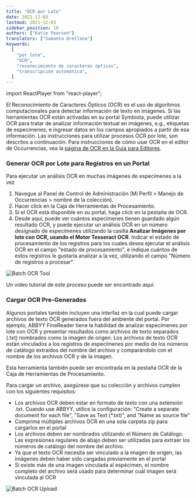 ```yaml
---
title: "OCR por Lote"
date: 2021-12-03
lastmod: 2021-12-03
sidebar_position: 10
authors: ["Katie Pearson"]
translators: ["Samanta Orellana"]
keywords:
  [
    "por lote",
    "OCR",
    "reconocimiento de caracteres ópticos",
    "transcripción automática",
  ]
---
```


import ReactPlayer from "react-player";

El Reconocimiento de Caracteres Ópticos (OCR) es el uso de algoritmos computacionales para detectar información de texto en imágenes. Si las herramientas OCR están activadas en su portal Symbiota, puede utilizar OCR para tratar de analizar información textual en imágenes, e.g., etiquetas de especímenes, e ingresar datos en los campos apropiados a partir de esa información. Las instrucciones para utilizar procesos OCR por lote, son descritos a continuación. Para instrucciones de cómo usar OCR en el editor de Occurrencias, vea la [página de OCR en la Guía para Editores](https://biokic.github.io/symbiota-docs/es/editor/edit/ocr/).

### Generar OCR por Lote para Registros en un Portal

Para ejecutar un análisis OCR en muchas imágenes de especímenes a la vez

1. Navegue al Panel de Control de Administración (Mi Perfil > Manejo de Occurrencias > nombre de la colección).
2. Hacer click en la Caja de Herramientas de Procesamiento.
3. Si el OCR está disponible en su portal, haga click en la pestaña de OCR.
4. Desde aquí, puede ver cuántos especímenes tienen guardado algún resultado OCR, y puede ejecutar un análisis OCR en un número designado de especímenes utilizando la casilla **Analizar Imágenes por lote con OCR, usando el Motor Tesseract OCR**. Indicar el estado de procesamiento de los registros para los cuales desea ejecutar el análisis OCR en el campo "estado de procesamiento", e indique cuántos de estos registros le gustaría analizar a la vez, utilizando el campo "Número de registros a procesar".

![Batch OCR Tool](/img/batchocr1.png)

Un video tutorial de este proceso puede ser encontrado aquí:

<ReactPlayer
  playing={false}
  controls
  url="https://www.youtube.com/watch?v=VUMVb3-R8mw"
/>

### Cargar OCR Pre-Generados

Algunos portales también incluyen una interfaz en la cual puede cargar archivos de texto OCR generados fuera del ambiente del portal. Por ejemplo, ABBYY FineReader tiene la habilidad de analizar especímenes por lote con OCR y presentar resultados como archivos de texto separados (.txt) nombrados como la imagen de origen. Los archivos de texto OCR están vinculados a los registros de especímenes por medio de los números de catálogo extraídos del nombre del archivo y comparándolo con el nombre de los archivos OCR y de la imagen.

Esta herramienta también puede ser encontrada en la pestaña OCR de la Caja de Herramientas de Procesamiento.

Para cargar un archivo, asegúrese que su colección y archivos cumplen con los siguientes requisitos:

- Los archivos OCR deben estar en formato de texto con una extensión .txt. Cuando use ABBYY, utilice la configuración: "Create a separate document for each file", "Save as Text (\*.txt)", and "Name as source file"
- Comprima múltiples archivos OCR en una sola carpeta zip para cargarlos en el portal
- Los archivos deben ser nombrados utilizando el Número de Catálogo. Las expresiones regulares de abajo deben ser utilizadas para extraer los números de catálogo del nombre del archivo.
- Ya que el texto OCR necesita ser vinculado a la imagen de origen, las imágenes deben haber sido cargadas previamente en el portal
- Si existe más de una imagen vinculada al espécimen, el nombre completo del archivo será usado para determinar cuál imagen será vinculada al OCR

![Batch OCR Upload](/img/batchocr2.png)
